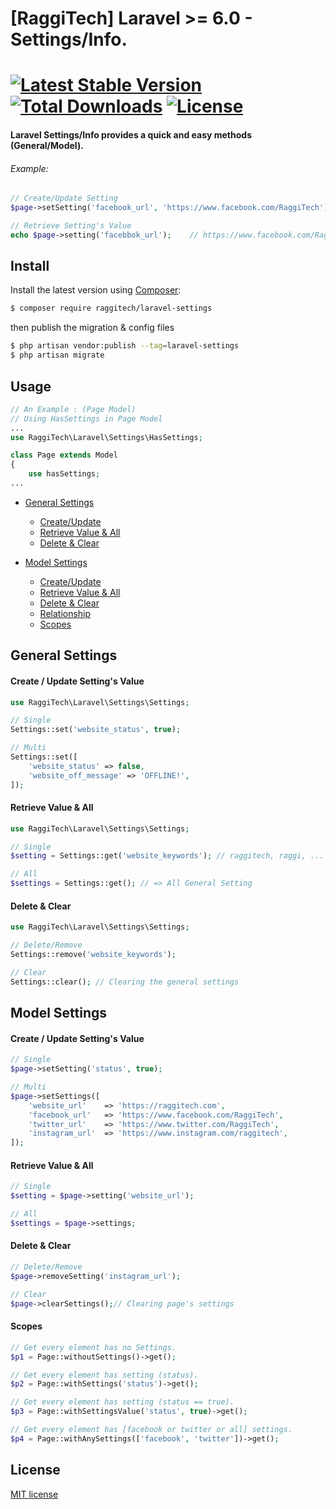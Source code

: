 # [RaggiTech] Laravel >= 6.0 - Settings/Info.

#  [![Latest Stable Version](https://poser.pugx.org/raggitech/laravel-settings/v/stable)](https://packagist.org/packages/raggitech/laravel-settings) [![Total Downloads](https://poser.pugx.org/raggitech/laravel-settings/downloads)](https://packagist.org/packages/raggitech/laravel-settings) [![License](https://poser.pugx.org/raggitech/laravel-settings/license)](https://packagist.org/packages/raggitech/laravel-settings)

#### Laravel Settings/Info provides a quick and easy methods (General/Model).

###### Example:

```php
// Create/Update Setting
$page->setSetting('facebook_url', 'https://www.facebook.com/RaggiTech');

// Retrieve Setting's Value
echo $page->setting('facebbok_url');	// https://www.facebook.com/RaggiTech
```



## Install

Install the latest version using [Composer](https://getcomposer.org/):

```bash
$ composer require raggitech/laravel-settings
```

then publish the migration & config files
```bash
$ php artisan vendor:publish --tag=laravel-settings
$ php artisan migrate
```




## Usage
```php
// An Example : (Page Model)
// Using HasSettings in Page Model
...
use RaggiTech\Laravel\Settings\HasSettings;

class Page extends Model
{
    use hasSettings;
...
```



- [General Settings](#gs)
  - [Create/Update](#gs_cu)
  - [Retrieve Value & All](#gs_get)
  - [Delete & Clear](#gs_dc)
  
- [Model Settings](#m)
  - [Create/Update](#m_cu)
  - [Retrieve Value & All](#m_get)
  - [Delete & Clear](#m_dc)
  - [Relationship](#m_relationship)
  - [Scopes](#m_scopes)



<a name="gs"></a>
## General Settings




<a name="gs_cu"></a>

#### Create / Update Setting's Value

```php
use RaggiTech\Laravel\Settings\Settings;

// Single
Settings::set('website_status', true);

// Multi
Settings::set([
	'website_status' => false,
	'website_off_message' => 'OFFLINE!',
]);
```



<a name="gs_get"></a>

#### Retrieve Value & All

```php
use RaggiTech\Laravel\Settings\Settings;

// Single
$setting = Settings::get('website_keywords'); // raggitech, raggi, ...

// All
$settings = Settings::get(); // => All General Setting
```




<a name="gs_dc"></a>

#### Delete & Clear

```php
use RaggiTech\Laravel\Settings\Settings;

// Delete/Remove
Settings::remove('website_keywords');

// Clear
Settings::clear(); // Clearing the general settings
```









<a name="m"></a>
## Model Settings



<a name="m_cu"></a>

#### Create / Update Setting's Value

```php
// Single
$page->setSetting('status', true);

// Multi
$page->setSettings([
	'website_url'    => 'https://raggitech.com',
	'facebook_url'   => 'https://www.facebook.com/RaggiTech',
	'twitter_url'    => 'https://www.twitter.com/RaggiTech',
	'instagram_url'  => 'https://www.instagram.com/raggitech',
]);
```



<a name="m_get"></a>

#### Retrieve Value & All

```php
// Single
$setting = $page->setting('website_url');

// All
$settings = $page->settings;
```




<a name="gs_dc"></a>

#### Delete & Clear

```php
// Delete/Remove
$page->removeSetting('instagram_url');

// Clear
$page->clearSettings();// Clearing page's settings
```





<a name="scopes"></a>

#### Scopes 
```php
// Get every element has no Settings.
$p1 = Page::withoutSettings()->get();

// Get every element has setting (status).
$p2 = Page::withSettings('status')->get();

// Get every element has setting (status == true).
$p3 = Page::withSettingsValue('status', true)->get();

// Get every element has [facebook or twitter or all] settings.
$p4 = Page::withAnySettings(['facebook', 'twitter'])->get();
```




## License

[MIT license](LICENSE.md)